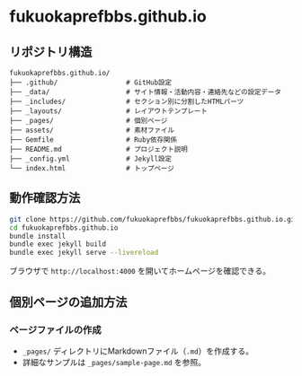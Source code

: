 # fukuokaprefbbs.github.io

## リポジトリ構造

```
fukuokaprefbbs.github.io/
├── .github/                 # GitHub設定
├── _data/                   # サイト情報・活動内容・連絡先などの設定データ
├── _includes/               # セクション別に分割したHTMLパーツ
├── _layouts/                # レイアウトテンプレート
├── _pages/                  # 個別ページ
├── assets/                  # 素材ファイル
├── Gemfile                  # Ruby依存関係
├── README.md                # プロジェクト説明
├── _config.yml              # Jekyll設定
└── index.html               # トップページ
```

## 動作確認方法

```bash
git clone https://github.com/fukuokaprefbbs/fukuokaprefbbs.github.io.git
cd fukuokaprefbbs.github.io
bundle install
bundle exec jekyll build
bundle exec jekyll serve --livereload
```

ブラウザで `http://localhost:4000` を開いてホームページを確認できる。

## 個別ページの追加方法

### ページファイルの作成
- `_pages/` ディレクトリにMarkdownファイル（`.md`）を作成する。
- 詳細なサンプルは `_pages/sample-page.md` を参照。


